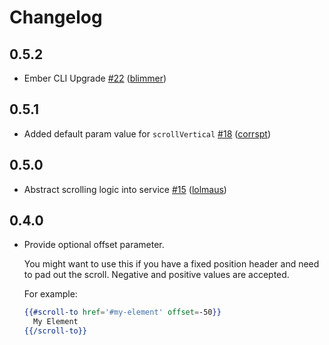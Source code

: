 # Changelog

## 0.5.2
- Ember CLI Upgrade [\#22](https://github.com/jasonkriss/ember-scroll-to/pull/18) ([blimmer](https://github.com/blimmer))

## 0.5.1
- Added default param value for `scrollVertical` [\#18](https://github.com/jasonkriss/ember-scroll-to/pull/18) ([corrspt](https://github.com/corrspt))

## 0.5.0
- Abstract scrolling logic into service [\#15](https://github.com/jasonkriss/ember-scroll-to/pull/15) ([lolmaus](https://github.com/lolmaus))

## 0.4.0
- Provide optional offset parameter.

  You might want to use this if you have a fixed
  position header and need to pad out the scroll.
  Negative and positive values are accepted.

  For example:
  ```handlebars
  {{#scroll-to href='#my-element' offset=-50}}
    My Element
  {{/scroll-to}}
  ```
